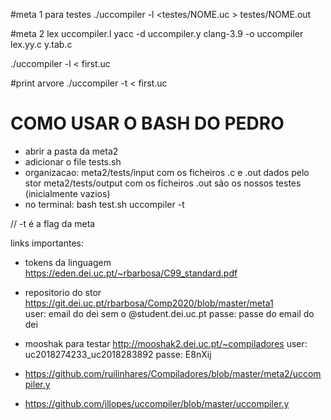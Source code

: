 #meta 1
para testes ./uccompiler -l <testes/NOME.uc > testes/NOME.out

#meta 2
lex uccompiler.l
yacc -d uccompiler.y
clang-3.9 -o uccompiler lex.yy.c y.tab.c 

./uccompiler -l < first.uc

#print arvore
./uccompiler -t < first.uc





# COMO USAR O BASH DO PEDRO
- abrir a pasta da meta2
- adicionar o file tests.sh
- organizacao: 	meta2/tests/input com os ficheiros .c e .out dados pelo stor
				meta2/tests/output com os ficheiros .out são os nossos testes (inicialmente vazios)
- no terminal:	bash test.sh uccompiler -t

// -t é a flag da meta


links importantes:
- tokens da linguagem https://eden.dei.uc.pt/~rbarbosa/C99_standard.pdf
- repositorio do stor https://git.dei.uc.pt/rbarbosa/Comp2020/blob/master/meta1  
      user: email do dei sem o @student.dei.uc.pt
      passe: passe do email do dei
- mooshak para testar http://mooshak2.dei.uc.pt/~compiladores 
      user: uc2018274233_uc2018283892
      passe: E8nXij
      
      
- https://github.com/ruilinhares/Compiladores/blob/master/meta2/uccompiler.y

- https://github.com/jllopes/uccompiler/blob/master/uccompiler.y
      
